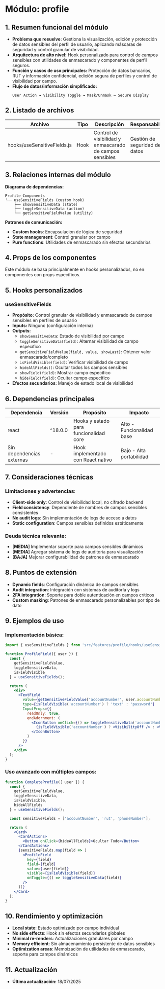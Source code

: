 # Módulo: profile

## 1. Resumen funcional del módulo
- **Problema que resuelve:** Gestiona la visualización, edición y protección de datos sensibles del perfil de usuario, aplicando máscaras de seguridad y control granular de visibilidad.
- **Arquitectura de alto nivel:** Hook personalizado para control de campos sensibles con utilidades de enmascarado y componentes de perfil seguros.
- **Función y casos de uso principales:** Protección de datos bancarios, RUT y información confidencial, edición segura de perfiles y control de visibilidad por campo.
- **Flujo de datos/información simplificado:**
  ```
  User Action → Visibility Toggle → Mask/Unmask → Secure Display
  ```

## 2. Listado de archivos
| Archivo | Tipo | Descripción | Responsabilidad |
|---------|------|------------|----------------|
| hooks/useSensitiveFields.js | Hook | Control de visibilidad y enmascarado de campos sensibles | Gestión de seguridad de datos |

## 3. Relaciones internas del módulo
**Diagrama de dependencias:**
```
Profile Components
└── useSensitiveFields (custom hook)
    ├── showSensitiveData (state)
    ├── toggleSensitiveData (action)
    └── getSensitiveFieldValue (utility)
```

**Patrones de comunicación:**
- **Custom hooks**: Encapsulación de lógica de seguridad
- **State management**: Control granular por campo
- **Pure functions**: Utilidades de enmascarado sin efectos secundarios

## 4. Props de los componentes
Este módulo se basa principalmente en hooks personalizados, no en componentes con props específicos.

## 5. Hooks personalizados
### useSensitiveFields
- **Propósito:** Control granular de visibilidad y enmascarado de campos sensibles en perfiles de usuario
- **Inputs:** Ninguno (configuración interna)
- **Outputs:** 
  - `showSensitiveData`: Estado de visibilidad por campo
  - `toggleSensitiveData(field)`: Alternar visibilidad de campo específico
  - `getSensitiveFieldValue(field, value, showLast)`: Obtener valor enmascarado/completo
  - `isFieldVisible(field)`: Verificar visibilidad de campo
  - `hideAllFields()`: Ocultar todos los campos sensibles
  - `showField(field)`: Mostrar campo específico
  - `hideField(field)`: Ocultar campo específico
- **Efectos secundarios:** Manejo de estado local de visibilidad

## 6. Dependencias principales
| Dependencia | Versión | Propósito | Impacto |
|-------------|---------|-----------|---------|
| react | ^18.0.0 | Hooks y estado para funcionalidad core | Alto - Funcionalidad base |
| Sin dependencias externas | - | Hook implementado con React nativo | Bajo - Alta portabilidad |

## 7. Consideraciones técnicas
### Limitaciones y advertencias:
- **Client-side only**: Control de visibilidad local, no cifrado backend
- **Field consistency**: Dependiente de nombres de campos sensibles consistentes
- **No audit logs**: Sin implementación de logs de acceso a datos
- **Static configuration**: Campos sensibles definidos estáticamente

### Deuda técnica relevante:
- **[MEDIA]** Implementar soporte para campos sensibles dinámicos
- **[MEDIA]** Agregar sistema de logs de auditoría para visualización
- **[BAJA]** Mejorar configurabilidad de patrones de enmascarado

## 8. Puntos de extensión
- **Dynamic fields**: Configuración dinámica de campos sensibles
- **Audit integration**: Integración con sistemas de auditoría y logs
- **2FA integration**: Soporte para doble autenticación en campos críticos
- **Custom masking**: Patrones de enmascarado personalizables por tipo de dato

## 9. Ejemplos de uso
### Implementación básica:
```jsx
import { useSensitiveFields } from 'src/features/profile/hooks/useSensitiveFields';

function ProfileField({ user }) {
  const { 
    getSensitiveFieldValue, 
    toggleSensitiveData, 
    isFieldVisible 
  } = useSensitiveFields();

  return (
    <div>
      <TextField
        value={getSensitiveFieldValue('accountNumber', user.accountNumber)}
        type={isFieldVisible('accountNumber') ? 'text' : 'password'}
        InputProps={{
          readOnly: true,
          endAdornment: (
            <IconButton onClick={() => toggleSensitiveData('accountNumber')}>
              {isFieldVisible('accountNumber') ? <VisibilityOff /> : <Visibility />}
            </IconButton>
          )
        }}
      />
    </div>
  );
}
```

### Uso avanzado con múltiples campos:
```jsx
function CompleteProfile({ user }) {
  const { 
    getSensitiveFieldValue, 
    toggleSensitiveData, 
    isFieldVisible,
    hideAllFields 
  } = useSensitiveFields();

  const sensitiveFields = ['accountNumber', 'rut', 'phoneNumber'];

  return (
    <Card>
      <CardActions>
        <Button onClick={hideAllFields}>Ocultar Todo</Button>
      </CardActions>
      {sensitiveFields.map(field => (
        <ProfileField
          key={field}
          field={field}
          value={user[field]}
          visible={isFieldVisible(field)}
          onToggle={() => toggleSensitiveData(field)}
        />
      ))}
    </Card>
  );
}
```

## 10. Rendimiento y optimización
- **Local state**: Estado optimizado por campo individual
- **No side effects**: Hook sin efectos secundarios globales
- **Minimal re-renders**: Actualizaciones granulares por campo
- **Memory efficient**: Sin almacenamiento persistente de datos sensibles
- **Optimization areas**: Memoización de utilidades de enmascarado, soporte para campos dinámicos

## 11. Actualización
- **Última actualización:** 18/07/2025
